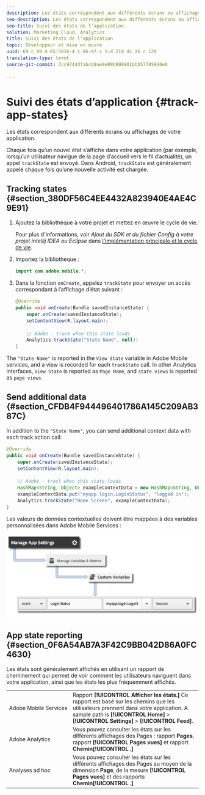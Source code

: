 ```yaml
---
description: Les états correspondent aux différents écrans ou affichages de votre application.
seo-description: Les états correspondent aux différents écrans ou affichages de votre application.
seo-title: Suivi des états de l’application
solution: Marketing Cloud, Analytics
title: Suivi des états de l’application
topic: Développeur et mise en œuvre
uuid: 69 c 99 d 05-5816-4 c 86-97 c 5-d 218 dc 26 c 129
translation-type: tm+mt
source-git-commit: 3cc97443fabcb9ae9e09b998801bbb57785960e0

---
```



# Suivi des états d’application {#track-app-states}

Les états correspondent aux différents écrans ou affichages de votre application.

Chaque fois qu’un nouvel état s’affiche dans votre application (par exemple, lorsqu’un utilisateur navigue de la page d’accueil vers le fil d’actualité), un appel `trackState` est envoyé. Dans Android, `trackState` est généralement appelé chaque fois qu’une nouvelle activité est chargée.

## Tracking states {#section_380DF56C4EE4432A823940E4AE4C9E91}

1. Ajoutez la bibliothèque à votre projet et mettez en œuvre le cycle de vie.

   Pour plus d'informations, voir *Ajout du SDK et du fichier Config à votre projet intellij IDEA ou Eclipse* dans [l'implémentation principale et le cycle de vie](/help/android/getting-started/dev-qs.md).

1. Importez la bibliothèque :

   ```java
   import com.adobe.mobile.*;
   ```

1. Dans la fonction `onCreate`, appelez `trackState` pour envoyer un accès correspondant à l’affichage d’état suivant :

   ```java
   @Override 
   public void onCreate(Bundle savedInstanceState) { 
       super.onCreate(savedInstanceState); 
       setContentView(R.layout.main); 
   
       // Adobe - track when this state loads 
       Analytics.trackState("State Name", null); 
   }
   ```

The `"State Name"` is reported in the `View State` variable in Adobe Mobile services, and a view is recorded for each `trackState` call. In other Analytics interfaces, `View State` is reported as `Page Name`, and `state views` is reported as `page views`.

## Send additional data {#section_CFDB4F944496401786A145C209AB387C}

In addition to the `"State Name"`, you can send additional context data with each track action call:

```java
@Override 
public void onCreate(Bundle savedInstanceState) { 
    super.onCreate(savedInstanceState); 
    setContentView(R.layout.main); 
  
    // Adobe - track when this state loads 
    HashMap<String, Object> exampleContextData = new HashMap<String, Object>(); 
    exampleContextData.put("myapp.login.LoginStatus", "logged in"); 
    Analytics.trackState("Home Screen", exampleContextData); 
}
```

Les valeurs de données contextuelles doivent être mappées à des variables personnalisées dans Adobe Mobile Services :

![](assets/map-variable-context-state.png)

## App state reporting {#section_0F6A54AB7A3F42C9BB042D86A0FC4630}

Les états sont généralement affichés en utilisant un rapport de cheminement qui permet de voir comment les utilisateurs naviguent dans votre application, ainsi que les états les plus fréquemment affichés.

|  |  |
|--- |--- |
| Adobe Mobile Services   | Rapport **[!UICONTROL Afficher les états.]** Ce rapport est basé sur les chemins que les utilisateurs prennent dans votre application. A sample path is  **[!UICONTROL Home]**  &gt;  **[!UICONTROL Settings]**  &gt; **[!UICONTROL Feed]**. |
| Adobe Analytics  | Vous pouvez consulter les états sur les différents affichages des Pages : rapport **Pages**, rapport **[!UICONTROL Pages vues]** et rapport **Chemin[!UICONTROL .]** |
| Analyses ad hoc | Vous pouvez consulter les états sur les différents affichages des Pages au moyen de la dimension **Page**, de la mesure **[!UICONTROL Pages vues]** et des rapports **Chemin[!UICONTROL .]** |


